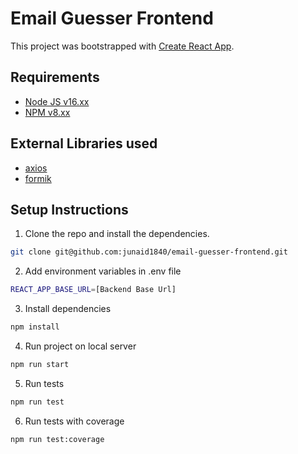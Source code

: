 # Email Guesser Frontend

This project was bootstrapped with [Create React App](https://github.com/facebook/create-react-app).

## Requirements

* [Node JS v16.xx](https://nodejs.org/en/download)
* [NPM v8.xx](https://docs.npmjs.com/cli/v8/commands/npm-install)

## External Libraries used

* [axios](https://axios-http.com/)
* [formik](https://formik.org/)

## Setup Instructions
1. Clone the repo and install the dependencies.
```bash
git clone git@github.com:junaid1840/email-guesser-frontend.git
```
2. Add environment variables in .env file
```bash
REACT_APP_BASE_URL=[Backend Base Url]
```
3. Install dependencies
```bash
npm install
```
4. Run project on local server
```bash
npm run start
```
5. Run tests
```bash
npm run test
```
6. Run tests with coverage
```bash
npm run test:coverage
```
